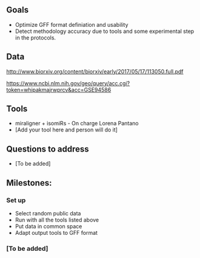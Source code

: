 ## Goals

* Optimize GFF format definiation and usability
* Detect methodology accuracy due to tools and some experimental step in the protocols.

## Data

http://www.biorxiv.org/content/biorxiv/early/2017/05/17/113050.full.pdf

https://www.ncbi.nlm.nih.gov/geo/query/acc.cgi?token=whipakmajrwprcv&acc=GSE94586

## Tools

* miraligner + isomiRs - On charge Lorena Pantano
* [Add your tool here and person will do it]

## Questions to address

* [To be added]

## Milestones:

### Set up

* Select random public data
* Run with all the tools listed above
* Put data in common space
* Adapt output tools to GFF format

### [To be added]
